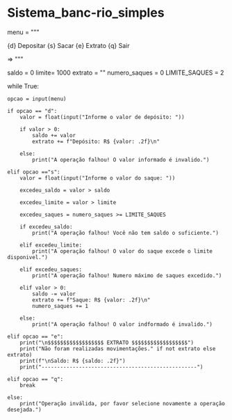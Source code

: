 # Sistema_banc-rio_simples

menu = """

{d} Depositar
{s} Sacar
{e} Extrato
{q} Sair

=> """

saldo = 0
limite= 1000
extrato = ""
numero_saques = 0
LIMITE_SAQUES = 2

while True:

    opcao = input(menu)

    if opcao == "d":
        valor = float(input("Informe o valor de depósito: "))

        if valor > 0:
            saldo += valor
            extrato += f"Depósito: R$ {valor: .2f}\n"

        else:
            print("A operação falhou! O valor informado é invalido.")

    elif opcao =="s":
        valor = float(input("Informe o valor do saque: "))

        excedeu_saldo = valor > saldo

        excedeu_limite = valor > limite

        excedeu_saques = numero_saques >= LIMITE_SAQUES

        if excedeu_saldo:
            print("A operação falhou! Você não tem saldo o suficiente.")

        elif excedeu_limite:
            print("A operação falhou! O valor do saque excede o limite disponivel.")

        elif excedeu_saques:
            print("A operação falhou! Numero máximo de saques excedido.")

        elif valor > 0:
            saldo -= valor
            extrato += f"Saque: R$ {valor: .2f}\n"
            numero_saques += 1

        else:
            print("A operação falhou! O valor indformado é invalido.")     
        
    elif opcao == "e":
        print("\n$$$$$$$$$$$$$$$$$$ EXTRATO $$$$$$$$$$$$$$$$$$")
        print("Não foram realizadas movimentações." if not extrato else extrato)
        print(f"\nSaldo: R$ {saldo: .2f}")
        print("--------------------------------------------------")

    elif opcao == "q":
        break

    else:
        print("Operação inválida, por favor selecione novamente a operação desejada.")
        
